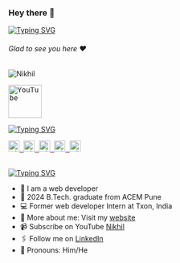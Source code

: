 ### Hey there :wave:

[![Typing SVG](https://readme-typing-svg.herokuapp.com?color=%2336BCF7&lines=This+is+Nikhil+Hade)](https://git.io/typing-svg)

###### Glad to see you here :heart:

<p align="left"> <img src="https://komarev.com/ghpvc/?username=Nikhilhade21&label=Views&color=blue&style=plastic" alt="Nikhil" /> </p>

<a href="#">
  <kbd>
  <img align="centre" alt="YouTube " width="66px" src="https://download.logo.wine/logo/YouTube/YouTube-Logo.wine.png" />
</a>

[![Typing SVG](https://readme-typing-svg.herokuapp.com?color=%2336BCF7&lines=Subscribe+to+my+YouTube+Channel)](https://git.io/typing-svg)

<a href="https://nikhil-hade.web.app/">
  <kbd>
  <img align="centre" alt="nikhil" width="22px" src="https://dz8fbjd9gwp2s.cloudfront.net/logos/644a0515e4b062410b4e9f3b.png?v=5" />
</a>
   
<a href="https://www.linkedin.com/in/nikhil-hade/">
  <kbd>
  <img align="centre" alt="Nikhil's LinkdeIn" width="22px" src="https://cdn-icons-png.flaticon.com/512/174/174857.png" />
</a>
  
 <a href="https://www.instagram.com/nikhil_hade_21/?hl=en">
  <kbd>
  <img align="centre" alt="Nikhil's Instagram" width="22px" src="https://upload.wikimedia.org/wikipedia/commons/thumb/e/e7/Instagram_logo_2016.svg/2048px-Instagram_logo_2016.svg.png" />
</a>
  
<a href="https://twitter.com/nikhilhade21">
<kbd>
<img align="centre" alt="Nikhil's Twitter" width="22px" src="https://www.iconpacks.net/icons/2/free-twitter-logo-icon-2429-thumb.png" />
</a>
 
<a href="https://t.me/nikhilhade">
  <kbd>
  <img align="centre" alt="Nikhil's Telegram" width="22px" src="https://upload.wikimedia.org/wikipedia/commons/thumb/8/82/Telegram_logo.svg/768px-Telegram_logo.svg.png" />
</a>

<br/>
<br/>

[![Typing SVG](https://readme-typing-svg.herokuapp.com?color=%2336BCF7&lines=Let's+Connect)](https://git.io/typing-svg)

- 🏢 I am a web developer
- 🏫 2024 B.Tech. graduate from ACEM Pune
- 💻 Former web developer Intern at Txon, India
- 🙋‍ More about me: Visit my [website](https://nikhil-hade.web.app/)
- 📹 Subscribe on YouTube [Nikhil](http://yt.openinapp.co/)
- 🖇 Follow me on [LinkedIn](https://www.linkedin.com/in/nikhil-hade/)
- 🙋 Pronouns: Him/He
